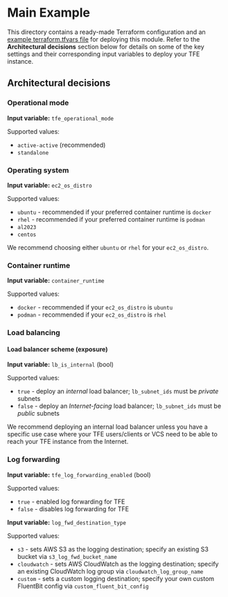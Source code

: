 # Main Example

This directory contains a ready-made Terraform configuration and an [example terraform.tfvars file](./terraform.tfvars.example) for deploying this module.
Refer to the **Architectural decisions** section below for details on some of the key settings and their corresponding input variables to deploy your TFE instance.

## Architectural decisions

### Operational mode

**Input variable:** `tfe_operational_mode`

Supported values:
 - `active-active` (recommended)
 - `standalone`

### Operating system

**Input variable:** `ec2_os_distro`

Supported values:
- `ubuntu` - recommended if your preferred container runtime is `docker`
- `rhel` - recommended if your preferred container runtime is `podman`
- `al2023`
- `centos`

We recommend choosing either `ubuntu` or `rhel` for your `ec2_os_distro`.

### Container runtime

**Input variable:** `container_runtime`

Supported values:
 - `docker` - recommended if your `ec2_os_distro` is `ubuntu`
 - `podman` - recommended if your `ec2_os_distro` is `rhel`

### Load balancing

#### Load balancer scheme (exposure)

**Input variable:** `lb_is_internal` (bool)

Supported values:
- `true` - deploy an _internal_ load balancer; `lb_subnet_ids` must be _private_ subnets
- `false` - deploy an _Internet-facing_ load balancer; `lb_subnet_ids` must be _public_ subnets

We recommend deploying an internal load balancer unless you have a specific use case where your TFE users/clients or VCS need to be able to reach your TFE instance from the Internet.

### Log forwarding

**Input variable:** `tfe_log_forwarding_enabled` (bool)

Supported values:
- `true` - enabled log forwarding for TFE
- `false` - disables log forwarding for TFE

**Input variable:** `log_fwd_destination_type`

Supported values:
- `s3` - sets AWS S3 as the logging destination; specify an existing S3 bucket via `s3_log_fwd_bucket_name`
- `cloudwatch` - sets AWS CloudWatch as the logging destination; specify an existing CloudWatch log group via `cloudwatch_log_group_name`
- `custom` - sets a custom logging destination; specify your own custom FluentBit config via `custom_fluent_bit_config`